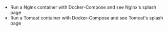 - Run a Nginx container with Docker-Compose and see Nginx's splash page
- Run a Tomcat container with Docker-Compose and see Tomcat's splash page
